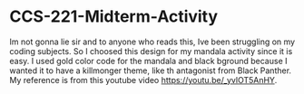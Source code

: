 # CCS-221-Midterm-Activity
Im not gonna lie sir and to anyone who reads this, Ive been struggling on my coding subjects. So I choosed this design for my mandala activity since it is easy. I used gold color code for the mandala and black bground because I wanted it to have a killmonger theme, like th antagonist from Black Panther. My reference is from this youtube video https://youtu.be/_yvlOT5AnHY. 
